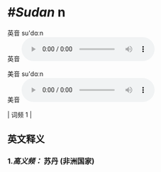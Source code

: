 # ***\#Sudan*** n
英音 su'dɑːn  
英音
<audio src="./media/Sudan-B.aac" controls="controls"></audio>

美音 su'dɑːn  
美音
<audio src="./media/Sudan.aac" controls="controls"></audio>



| 词频 1 |  

英文释义
---
### 1.*高义频：* **苏丹 (非洲国家)**  


